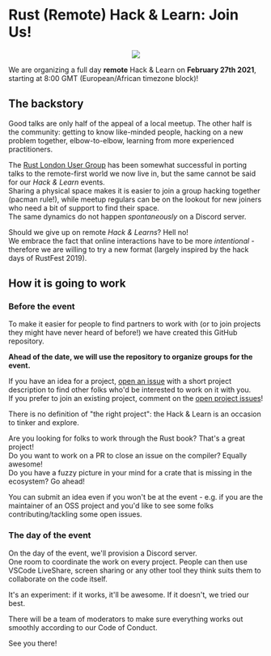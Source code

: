 # Rust (Remote) Hack & Learn: Join Us!

<div align="center"><a href="https://www.meetup.com/Rust-London-User-Group/" target="_blank"><img src="https://raw.githubusercontent.com/rust-ldn/rust-hack-and-learn/main/rust-london-header.png" /></a></div>

We are organizing a full day **remote** Hack & Learn on **February 27th 2021**, starting at 8:00 GMT (European/African timezone block)!

## The backstory

Good talks are only half of the appeal of a local meetup.
The other half is the community: getting to know like-minded people, hacking on a new problem together, elbow-to-elbow, learning from more experienced practitioners.

The [Rust London User Group](https://www.meetup.com/Rust-London-User-Group/) has been somewhat successful in porting talks to the remote-first world we now live in, but the same cannot be said for our *Hack & Learn* events.  
Sharing a physical space makes it is easier to join a group hacking together (pacman rule!), while meetup regulars can be on the lookout for new joiners who need a bit of support to find their space.  
The same dynamics do not happen _spontaneously_ on a Discord server.

Should we give up on remote *Hack & Learns*? Hell no!  
We embrace the fact that online interactions have to be more _intentional_ - therefore we are willing to try a new format (largely inspired by the hack days of RustFest 2019).

## How it is going to work

### Before the event

To make it easier for people to find partners to work with (or to join projects they might have never heard of before!) we have created this GitHub repository.

**Ahead of the date, we will use the repository to organize groups for the event.**

If you have an idea for a project, [open an issue](https://github.com/LukeMathWalker/rust-hack-and-learn/issues/new?assignees=&labels=project%2C+open&template=project-proposal.md&title=%5BProject+proposal%5D+%3CName+of+the+project%3E) with a short project description to find other folks who'd be interested to work on it with you.  
If you prefer to join an existing project, comment on the [open project issues](https://github.com/LukeMathWalker/rust-hack-and-learn/issues?q=is%3Aopen+is%3Aissue+label%3Aproject+label%3Aopen)!

There is no definition of "the right project": the Hack & Learn is an occasion to tinker and explore.

Are you looking for folks to work through the Rust book? That's a great project!  
Do you want to work on a PR to close an issue on the compiler? Equally awesome!  
Do you have a fuzzy picture in your mind for a crate that is missing in the ecosystem? Go ahead!

You can submit an idea even if you won't be at the event - e.g. if you are the maintainer of an OSS project and you'd like to see some folks contributing/tackling some open issues.

### The day of the event

On the day of the event, we'll provision a Discord server.  
One room to coordinate the work on every project.
People can then use VSCode LiveShare, screen sharing or any other tool they think suits them to collaborate on the code itself.

It's an experiment: if it works, it'll be awesome. If it doesn't, we tried our best.

There will be a team of moderators to make sure everything works out smoothly according to our Code of Conduct.

See you there!
